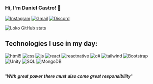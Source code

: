  ### Hi, I'm Daniel Castro! 👋


[![Instagram](https://img.shields.io/badge/Instagram-E4405F?style=for-the-badge&logo=instagram&logoColor=white)](https://instagram.com/danzcastro)
[![Gmail](https://img.shields.io/badge/Gmail-D14836?style=for-the-badge&logo=gmail&logoColor=white)](https://mail.google.com/mail/u/0/#inbox?compose=VpCqJQwcqNzgPmfZSzVRnjTgGTVjKNMDJsRLmXcrJsgbvKVWgbzXrZQVnhHNNQqFdssvdcL)
[![Discord](https://img.shields.io/badge/Discord-7289DA?style=for-the-badge&logo=discord&logoColor=white)](https://discord.gg/r5Yr3u979z)

![Loko GitHub stats](https://github-readme-stats.vercel.app/api?username=LokoDrv3&show_icons=true&theme=transparent)

## Technologies I use in my day:

<div style="display: inline_block">
  <img align="center" alt="html5" src="https://img.shields.io/badge/HTML5-E34F26?style=for-the-badge&logo=html5&logoColor=white" />
  <img align="center" alt="css" src="https://img.shields.io/badge/CSS3-1572B6?style=for-the-badge&logo=css3&logoColor=white" />
  <img align="center" alt="js" src="https://img.shields.io/badge/JavaScript-F7DF1E?style=for-the-badge&logo=javascript&logoColor=black" />
  <img align="center" alt="react" src="https://img.shields.io/badge/React-20232A?style=for-the-badge&logo=react&logoColor=61DAFB" />
  <img align="center" alt="reactnative" src="https://img.shields.io/badge/React_Native-20232A?style=for-the-badge&logo=react&logoColor=61DAFB" />
  <img align="center" alt="c#" src="https://img.shields.io/badge/C%23-239120?style=for-the-badge&logo=c-sharp&logoColor=white" />
  <img align="center" alt="tailwind" src="https://img.shields.io/badge/Tailwind_CSS-38B2AC?style=for-the-badge&logo=tailwind-css&logoColor=white" />
  <img align="center" alt="Bootstrap" src="https://img.shields.io/badge/Bootstrap-563D7C?style=for-the-badge&logo=bootstrap&logoColor=white" />
  <img align="center" alt="Unity" src="https://img.shields.io/badge/Unity-100000?style=for-the-badge&logo=unity&logoColor=white" />
  <img align="center" alt="SQL" src="https://img.shields.io/badge/MySQL-00000F?style=for-the-badge&logo=mysql&logoColor=white" />
  <img align="center" alt="MongoDB" src="https://img.shields.io/badge/MongoDB-4EA94B?style=for-the-badge&logo=mongodb&logoColor=white" />
 
</div><br/>

"𝑾𝒊𝒕𝒉 𝒈𝒓𝒆𝒂𝒕 𝒑𝒐𝒘𝒆𝒓 𝒕𝒉𝒆𝒓𝒆 𝒎𝒖𝒔𝒕 𝒂𝒍𝒔𝒐 𝒄𝒐𝒎𝒆 𝒈𝒓𝒆𝒂𝒕 𝒓𝒆𝒔𝒑𝒐𝒏𝒔𝒊𝒃𝒊𝒍𝒊𝒕𝒚"

